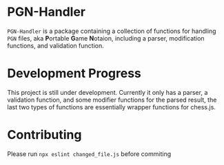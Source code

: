 # PGN-Handler
`PGN-Handler` is a package containing a collection of functions for handling `PGN` files, aka **P**ortable **G**ame **N**otaion, including a parser, modification functions, and validation function.

# Development Progress
This project is still under development. Currently it only has a parser, a validation function, and some modifier functions for the parsed result, the last two types of functions are essentially wrapper functions for chess.js.

# Contributing
Please run `npx eslint changed_file.js` before commiting
